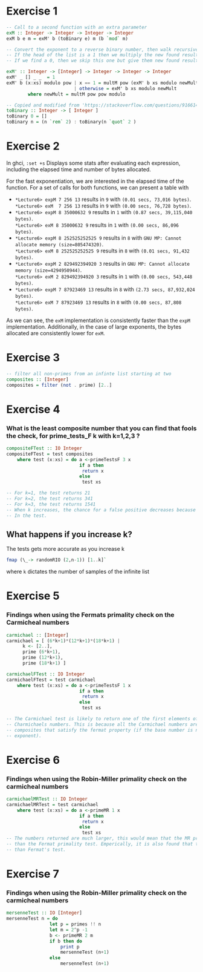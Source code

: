 # Exercise 1

``` haskell
-- Call to a second function with an extra parameter
exM :: Integer -> Integer -> Integer -> Integer
exM b e m = exM' b (toBinary e) m (b `mod` m) 

-- Convert the exponent to a reverse binary number, then walk recursively through this list.
-- If the head of the list is a 1 then we multiply the new found result with our recursive call.
-- If we find a 0, then we skip this one but give them new found result to the recursive call

exM' :: Integer -> [Integer] -> Integer -> Integer -> Integer
exM' _ [] _ _  = 1
exM' b (x:xs) modulo pow | x == 1 = multM pow (exM' b xs modulo newMult) modulo
                         | otherwise = exM' b xs modulo newMult
        where newMult = multM pow pow modulo

-- Copied and modified from 'https://stackoverflow.com/questions/9166148/how-to-implement-decimal-to-binary-function-in-haskell'  
toBinary :: Integer -> [ Integer ]
toBinary 0 = []
toBinary n = (n `rem` 2) : toBinary(n `quot` 2 )
```

# Exercise 2

In ghci, `:set +s` Displays some stats after evaluating each expression, including the elapsed time and number of bytes allocated.

For the fast exponentiation, we are interested in the elapsed time of the function. For a set of calls for both functions, we can present a table with

* `*Lecture6> expM 7 256 13` results in `9` with `(0.01 secs, 73,016 bytes)`.   
  `*Lecture6> exM  7 256 13` results in `9` with `(0.00 secs, 76,728 bytes)`.  
* `*Lecture6> expM 8 35000632 9` results in `1` with `(0.87 secs, 39,115,040 bytes)`.  
  `*Lecture6> exM 8 35000632 9`  results in `1` with `(0.00 secs, 86,096 bytes)`.  
* `*Lecture6> expM 8 252525252525 9` results in `8` with `GNU MP: Cannot allocate memory (size=805474320)`.   
  `*Lecture6> exM 8 252525252525 9` results in `8` with `(0.01 secs, 91,432 bytes)`.  
* `*Lecture6> expM 2 829492394920 3` results in `GNU MP: Cannot allocate memory (size=4294950944)`.   
  `*Lecture6> exM 2 829492394920 3` results in `1` with `(0.00 secs, 543,448 bytes)`.  
* `*Lecture6> expM 7 87923469 13` results in `8` with `(2.73 secs, 87,932,024 bytes)`.  
  `*Lecture6> exM 7 87923469 13` results in `8` with `(0.00 secs, 87,808 bytes)`.  

As we can see, the `exM` implementation is consistently faster than the `expM` implementation. Additionally, in the case of large exponents, the bytes allocated are consistently lower for `exM`.

# Exercise 3

``` haskell
-- filter all non-primes from an infinte list starting at two
composites :: [Integer]
composites = filter (not . prime) [2..]
```

# Exercise 4
### What is the least composite number that you can find that fools the check, for prime_tests_F k with k=1,2,3 ?


``` haskell
compositeFTest :: IO Integer
compositeFTest = test composites
    where test (x:xs) = do a <-primeTestsF 3 x
                           if a then
                            return x
                           else
                            test xs

-- For k=1, the test returns 21
-- For k=2, the test returns 341
-- For k=3, the test returns 1541
-- When k increases, the chance for a false positive decreases because of the all check
-- In the test.
```

## What happens if you increase k? 
The tests gets more accurate as you increase k
``` haskell 
fmap (\_-> randomRIO (2,n-1)) [1..k]`
```
where `k` dictates the number of samples of the infinite list


# Exercise 5
### Findings when using the Fermats primality check on the Carmicheal numbers

``` haskell
carmichael :: [Integer]
carmichael = [ (6*k+1)*(12*k+1)*(18*k+1) | 
      k <- [2..], 
      prime (6*k+1), 
      prime (12*k+1), 
      prime (18*k+1) ]

carmichaelFTest :: IO Integer
carmichaelFTest = test carmichael
    where test (x:xs) = do a <-primeTestsF 1 x
                           if a then
                            return x
                           else
                            test xs

-- The Carmichael test is likely to return one of the first elements of the 
-- Charmichaels numbers. This is because all the Carmichael numbers are by definition
-- composites that satisfy the fermat property (if the base number is not divisible by the
-- exponent).
```

# Exercise 6
### Findings when using the Robin-Miller primality check on the carmicheal numbers
``` haskell
carmichaelMRTest :: IO Integer
carmichaelMRTest = test carmichael
    where test (x:xs) = do a <-primeMR 1 x
                           if a then
                            return x
                           else
                            test xs
-- The numbers returned are much larger, this would mean that the MR primality test is less accurate
-- than the Fermat primality test. Emperically, it is also found that this test is slower
-- than Fermat's test.
```

# Exercise 7
### Findings when using the Robin-Miller primality check on the carmicheal numbers
``` haskell
mersenneTest :: IO [Integer]
mersenneTest n = do
                let p = primes !! n
                let m = 2^p -1
                b <- primeMR 2 m 
                if b then do
                    print p
                    mersenneTest (n+1)
                else 
                    mersenneTest (n+1)
```